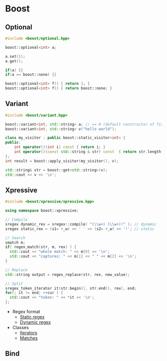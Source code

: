 # Boost

## Optional
```c++
#include <boost/optional.hpp>

boost::optional<int> a;

a.set(1);
a.get();

if(a) {}
if(a == boost::none) {}

boost::optional<int> f() { return 1; }
boost::optional<int> f() { return boost::none; }
```

## Variant
```c++
#include <boost/variant.hpp>

boost::variant<int, std::string> a; // == 0 (default constructor of first bounded type)
boost::variant<int, std::string> v("hello world");

class my_visitor : public boost::static_visitor<int> {
public:
    int operator()(int i) const { return i; }
    int operator()(const std::string & str) const  { return str.length(); }
};
int result = boost::apply_visitor(my_visitor(), v);

std::string& str = boost::get<std::string>(v);
std::cout << v << '\n';
```

## Xpressive
```c++
#include <boost/xpressive/xpressive.hpp>

using namespace boost::xpressive;

// Compile
sregex dynamic_rex = sregex::compile( "(\\w+) (\\w+)!" ); // dynamic
sregex static_rex = (s1= +_w) >> ' ' >> (s2= +_w) >> '!'; // static

// Search
smatch m;
if( regex_match(str, m, rex) ) {
  std::cout << "whole match: " << m[0] << '\n';
  std::cout << "captures: " << m[1] << " " << m[2] << '\n';
}

// Replace
std::string output = regex_replace(str, rex, new_value);

// Split
sregex_token_iterator it(str.begin(), str.end(), rex), end;
for(; it != end; ++cur ) {
  std::cout << "token: " << *it << '\n';
};
```
* Regex format
  * [Static regex](http://www.boost.org/doc/libs/1_66_0/doc/html/xpressive/user_s_guide.html#boost_xpressive.user_s_guide.creating_a_regex_object.static_regexes.static_xpressive_syntax_cheat_sheet)
  * [Dynamic regex](http://www.boost.org/doc/libs/1_66_0/doc/html/xpressive/user_s_guide.html#boost_xpressive.user_s_guide.string_substitutions.the_ecma_262_format_sequences)
* Classes
  * [Iterators](http://www.boost.org/doc/libs/1_66_0/doc/html/xpressive/user_s_guide.html#boost_xpressive.user_s_guide.quick_start.know_your_iterator_type)
  * [Matches](http://www.boost.org/doc/libs/1_66_0/doc/html/xpressive/user_s_guide.html#boost_xpressive.user_s_guide.accessing_results.match_results)

## Bind
